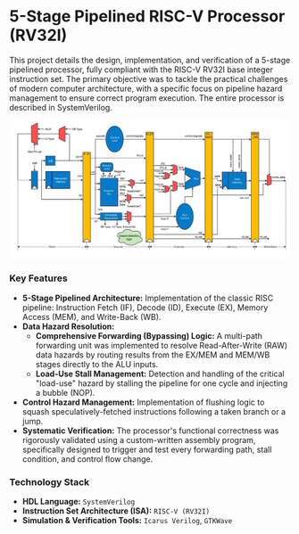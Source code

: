 # 5-Stage Pipelined RISC-V Processor (RV32I)

This project details the design, implementation, and verification of a 5-stage pipelined processor, fully compliant with the RISC-V RV32I base integer instruction set. The primary objective was to tackle the practical challenges of modern computer architecture, with a specific focus on pipeline hazard management to ensure correct program execution. The entire processor is described in SystemVerilog.

![Pipeline Block Diagram](Pipeline%20Block%20Diagram.jpg)

### Key Features

*   **5-Stage Pipelined Architecture:** Implementation of the classic RISC pipeline: Instruction Fetch (IF), Decode (ID), Execute (EX), Memory Access (MEM), and Write-Back (WB).
*   **Data Hazard Resolution:**
    *   **Comprehensive Forwarding (Bypassing) Logic:** A multi-path forwarding unit was implemented to resolve Read-After-Write (RAW) data hazards by routing results from the EX/MEM and MEM/WB stages directly to the ALU inputs.
    *   **Load-Use Stall Management:** Detection and handling of the critical "load-use" hazard by stalling the pipeline for one cycle and injecting a bubble (NOP).
*   **Control Hazard Management:** Implementation of flushing logic to squash speculatively-fetched instructions following a taken branch or a jump.
*   **Systematic Verification:** The processor's functional correctness was rigorously validated using a custom-written assembly program, specifically designed to trigger and test every forwarding path, stall condition, and control flow change.

### Technology Stack

*   **HDL Language:** `SystemVerilog`
*   **Instruction Set Architecture (ISA):** `RISC-V (RV32I)`
*   **Simulation & Verification Tools:** `Icarus Verilog`, `GTKWave`
